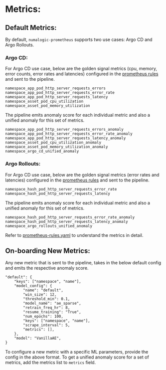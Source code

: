
# Metrics:

## Default Metrics:

By default, `numalogic-prometheus` supports two use cases: Argo CD and Argo Rollouts.

### Argo CD:

For Argo CD use case, below are the golden signal metrics (cpu, memory, error counts, error rates and latencies) configured in the [prometheus rules](https://github.com/numaproj/numalogic-prometheus/blob/main/manifests/prometheus/prometheus-rules.yaml) and sent to the pipeline.

```shell
namespace_app_pod_http_server_requests_errors
namespace_app_pod_http_server_requests_error_rate
namespace_app_pod_http_server_requests_latency
namespace_asset_pod_cpu_utilization
namespace_asset_pod_memory_utilization
```

The pipeline emits anomaly score for each individual metric and also a unified anomaly for this set of metrics.

```shell
namespace_app_pod_http_server_requests_errors_anomaly
namespace_app_pod_http_server_requests_error_rate_anomaly
namespace_app_pod_http_server_requests_latency_anomaly
namespace_asset_pod_cpu_utilization_anomaly
namespace_asset_pod_memory_utilization_anomaly
namespace_argo_cd_unified_anomaly
```

### Argo Rollouts:
For Argo CD use case, below are the golden signal metrics (error rates and latencies) configured in the [prometheus rules](../manifests/prometheus/prometheus-rules.yaml) and sent to the pipeline.

```shell
namespace_hash_pod_http_server_requests_error_rate
namespace_hash_pod_http_server_requests_latency
```
The pipeline emits anomaly score for each individual metric and also a unified anomaly for this set of metrics.

```shell
namespace_hash_pod_http_server_requests_error_rate_anomaly
namespace_hash_pod_http_server_requests_latency_anomaly
namespace_argo_rollouts_unified_anomaly
```

Refer to [prometheus-rules.yaml](../manifests/prometheus/prometheus-rules.yaml) to understand the metrics in detail.

## On-boarding New Metrics:

Any new metric that is sent to the pipeline, takes in the below default config and emits the respective anomaly score.

```shell
"default": {
    "keys": ["namespace", "name"],
    "model_config": {
        "name": "default",
        "win_size": 12,
        "threshold_min": 0.1,
        "model_name": "ae_sparse",
        "retrain_freq_hr": 8,
        "resume_training": "True",
        "num_epochs": 100,
        "keys": ["namespace", "name"],
        "scrape_interval": 5,
        "metrics": [],
    },
    "model": "VanillaAE",
}
```

To configure a new metric with a specific ML parameters, provide the config in the above format. To get a unified anomaly score for a set of metrics, add the metrics list to `metrics` field.